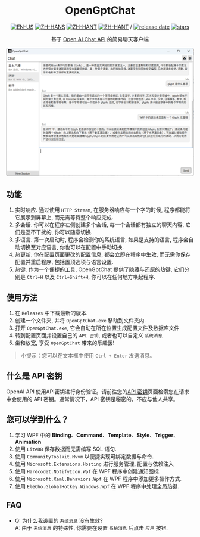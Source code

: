 <div align=center>

# OpenGptChat 

[![EN-US](https://img.shields.io/badge/EN-US-blue)](README.md) [![ZH-HANS](https://img.shields.io/badge/中文-简体-red)](README_ZH-HANS.md) [![ZH-HANT](https://img.shields.io/badge/中文-繁体-red)](README_ZH-HANT.md) [![ZH-HANT](https://img.shields.io/badge/TR-TR-red)](README_tr.md) / [![release date](https://img.shields.io/github/release-date/SlimeNull/OpenGptChat)](https://github.com/SlimeNull/OpenGptChat/releases) [![stars](https://img.shields.io/github/stars/SlimeNull/OpenGptChat?style=flat)](https://github.com/SlimeNull/OpenGptChat/pulse)

基于 [Open AI Chat API](https://platform.openai.com/docs/guides/chat) 的简易聊天客户端

![预览](assets/preview3.png)

</div>

## 功能

1. 实时响应. 通过使用 `HTTP Stream`, 在服务器响应每一个字的时候, 程序都能将它展示到屏幕上, 而无需等待整个响应完成.
2. 多会话. 你可以在程序左侧创建多个会话, 每一个会话都有独立的聊天内容, 它们是互不干扰的, 你可以随意切换.
3. 多语言. 第一次启动时, 程序会检测你的系统语言, 如果是支持的语言, 程序会自动切换至对应语言, 你也可以在配置中手动切换.
4. 热更新. 你在配置页面更改的配置信息, 都会立即在程序中生效, 而无需你保存配置并重启程序, 包括置顶选项与语言设置.
5. 热键. 作为一个便捷的工具, OpenGptChat 提供了隐藏与还原的热键, 它们分别是 `Ctrl+H` 以及 `Ctrl+Shift+H`, 你可以在任何地方唤起程序.

## 使用方法

1. 在 `Releases` 中下载最新的版本.
2. 创建一个文件夹, 并将 `OpenGptChat.exe` 移动到文件夹内.
3. 打开 `OpenGptChat.exe`, 它会自动在所在位置生成配置文件及数据库文件
4. 转到配置页面并设置自己的 `API 密钥`, 或者也可以自定义 `系统消息`
5. 坐和放宽, 享受 `OpenGptChat` 带来的乐趣罢!

> 小提示：您可以在文本框中使用 `Ctrl + Enter` 发送消息。

## 什么是 API 密钥

OpenAI API 使用API密钥进行身份验证。请前往您的[API 密钥](https://platform.openai.com/account/api-keys)页面检索您在请求中会使用的 API 密钥。通常情况下，API 密钥是秘密的，不应与他人共享。

## 您可以学到什么？

1. 学习 WPF 中的 **Binding**、**Command**、**Template**、**Style**、**Trigger**、**Animation**
2. 使用 `LiteDB` 保存数据而无需编写 SQL 语句.
3. 使用 `CommunityToolkit.Mvvm` 以便捷实现可绑定数据与命令.
4. 使用 `Microsoft.Extensions.Hosting` 进行服务管理, 配置与依赖注入
5. 使用 `Hardcodet.NotifyIcon.Wpf` 在 WPF 程序中创建通知图标.
6. 使用 `Microsoft.Xaml.Behaviors.Wpf` 在 WPF 程序中添加更多操作方式.
7. 使用 `EleCho.GlobalHotkey.Windows.Wpf` 在 WPF 程序中处理全局热键.

## FAQ

- Q: 为什么我设置的 `系统消息` 没有生效? \
  A: 由于 `系统消息` 的特殊性, 你需要在设置 `系统消息` 后点击 `应用` 按钮.